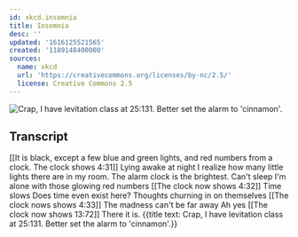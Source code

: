 ```yaml
---
id: xkcd.insomnia
title: Insomnia
desc: ''
updated: '1616125521565'
created: '1189148400000'
sources:
  name: xkcd
  url: 'https://creativecommons.org/licenses/by-nc/2.5/'
  license: Creative Commons 2.5
---
```

![Crap, I have levitation class at 25:131.  Better set the alarm to 'cinnamon'.](https://imgs.xkcd.com/comics/insomnia.png)

## Transcript
[[It is black, except a few blue and green lights, and red numbers from a clock. The clock shows 4:31]]
Lying awake at night
I realize how many little lights there are in my room.
The alarm clock is the brightest.
Can't sleep
I'm alone with those glowing red numbers
[[The clock now shows 4:32]]
Time slows
Does time even exist here?
Thoughts churning in on themselves
[[The clock nows shows 4:33]]
The madness can't be far away
Ah yes
[[The clock now shows 13:72]]
There it is.
{{title text: Crap, I have levitation class at 25:131.  Better set the alarm to 'cinnamon'.}}
